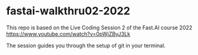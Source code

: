 # fastai-walkthru02-2022

This repo is based on the Live Coding Session 2 of the Fast.AI course 2022
https://www.youtube.com/watch?v=0pWjZByJ3Lk

The session guides you through the setup of git in your terminal.
